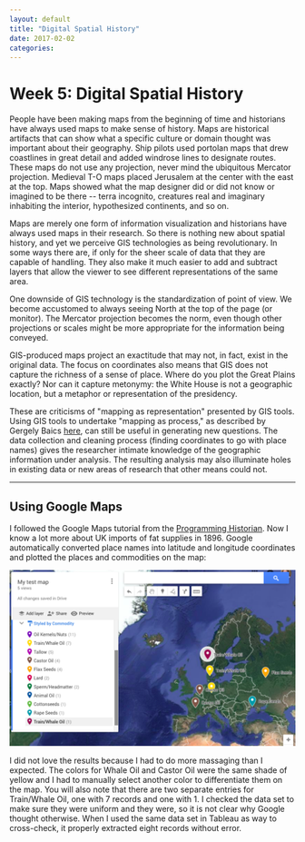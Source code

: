 ```yaml
---
layout: default
title: "Digital Spatial History"
date: 2017-02-02
categories:
---
```


# Week 5: Digital Spatial History

People have been making maps from the beginning of time and historians have always used maps to make sense of history. Maps are historical artifacts that can show what a specific culture or domain thought was important about their geography. Ship pilots used portolan maps that drew coastlines in great detail and added windrose lines to designate routes. These maps do not use any projection, never mind the ubiquitous Mercator projection. Medieval T-O maps placed Jerusalem at the center with the east at the top. Maps showed what the map designer did or did not know or imagined to be there -- terra incognito, creatures real and imaginary inhabiting the interior, hypothesized continents, and so on.

Maps are merely one form of information visualization and historians have always used maps in their research. So there is nothing new about spatial history, and yet we perceive GIS technologies as being revolutionary. In some ways there are, if only for the sheer scale of data that they are capable of handling. They also make it much easier to add and subtract layers that allow the viewer to see different representations of the same area.

One downside of GIS technology is the standardization of point of view. We become accustomed to always seeing North at the top of the page (or monitor). The Mercator projection becomes the norm, even though other projections or scales might be more appropriate for the information being conveyed.

GIS-produced maps project an exactitude that may not, in fact, exist in the original data. The focus on coordinates also means that GIS does not capture the richness of a sense of place. Where do you plot the Great Plains exactly? Nor can it capture metonymy: the White House is not a geographic location, but a metaphor or representation of the presidency.  

These are criticisms of "mapping as representation" presented by GIS tools. Using GIS tools to undertake  "mapping as process," as described by Gergely Baics [here](https://globalurbanhistory.com/2016/05/17/mapping-as-process-food-access-in-nineteenth-century-new-york/), can still be useful in generating new questions. The data collection and cleaning process (finding coordinates to go with place names) gives the researcher intimate knowledge of the geographic information under analysis. The resulting analysis may also illuminate holes in existing data or new areas of research that other means could not.

---

## Using Google Maps

I followed the Google Maps tutorial from the [Programming Historian](http://programminghistorian.org/lessons/googlemaps-googleearth). Now I know a lot more about UK imports of fat supplies in 1896. Google automatically converted place names into latitude and longitude coordinates and plotted the places and commodities on the map:


![My Google Test Map](/images/Google_Test_Map.png)

I did not love the results because I had to do more massaging than I expected. The colors for Whale Oil and Castor Oil were the same shade of yellow and I had to manually select another color to differentiate them on the map. You will also note that there are two separate entries for Train/Whale Oil, one with 7 records and one with 1. I checked the data set to make sure they were uniform and they were, so it is not clear why Google thought otherwise. When I used the same data set in Tableau as way to cross-check, it properly extracted eight records without error.
